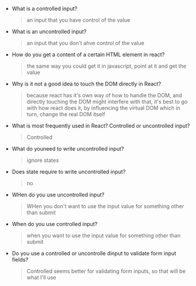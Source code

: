 -   What is a controlled input?
    > an input that you have control of the value
-   What is an uncontrolled input?
    > an input that you don't ahve control of the value
-   How do you get a content of a certain HTML element in react?
    > the same way you could get it in javascript, point at it and get the value
-   Why is it not a good idea to touch the DOM directly in React?
    > because react has it's own way of how to handle the DOM, and directly touching the DOM might interfere with that, it's best to go with how react does it, by influencing the virtual DOM which in turn, change the real DOM itself
-   What is most frequently used in React? Controlled or uncontrolled input?
    > Controlled
-   What do youneed to write uncontrolled input?
    > ignore states
-   Does state require to write uncontrolled input?
    > no
-   WHen do you use uncontrolled input?
    > WHen you don't want to use the input value for something other than submit
-   When do you use controlled input?
    > when you want to use the input value for something other than submit
-   Do you use a controlled or uncontrolle dinput to validate form input fields?
    > Controlled seems better for validating form inputs, so that will be what I'll use
